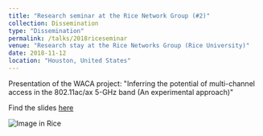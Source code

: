```yaml
---
title: "Research seminar at the Rice Network Group (#2)"
collection: Dissemination
type: "Dissemination"
permalink: /talks/2018riceseminar
venue: "Research stay at the Rice Networks Group (Rice University)"
date: 2018-11-12
location: "Houston, United States"
---
```


Presentation of the WACA project: "Inferring the potential of multi-channel access in the 802.11ac/ax 5-GHz band (An experimental approach)"

Find the slides [here](https://github.com/sergiobarra/data_repos/blob/master/presentations/2019-02-rice.pdf)

![Image in Rice](https://sergiobarra.github.io/images/rice2.jpg)